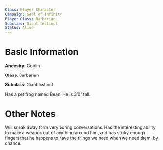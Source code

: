 ```yaml
---
Class: Player Character
Campaign: Seal of Infinity
Player Class: Barbarian
Subclass: Giant Instinct
Status: Alive
---
```

# Basic Information
**Ancestry**: Goblin

**Class**: Barbarian

**Subclass**: Giant Instinct

Has a pet frog named Bean. He is 3’0” tall.
# Other Notes
Will sneak away form very boring conversations. Has the interesting ability to make a weapon out of anything around him, and has sticky enough fingers that he happens to have the things we need when we need them, by chance.